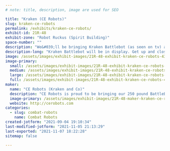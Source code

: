 ```yaml
---
# note: title, description, image are used for SEO

title: "Kraken (CE Robots)"
slug: kraken-ce-robots
permalink: /exhibits/kraken-ce-robots/
exhibit-id: 21R-48
exhibit-zone: "Robot Ruckus (Spirit Building)"
space-number: ""
description: "We&#039;ll be bringing Kraken Battlebot (as seen on tv) along with our small bots"
description-long: "Kraken Battlebot will be in display. Get up and close to everyone&#039;s favorite sea monster. "
image: /assets/images/exhibit-images/21R-48-exhibit-kraken-ce-robots-43-img-20210822-204613-3790-large.jpg
image-primary: 
  small: /assets/images/exhibit-images/21R-48-exhibit-kraken-ce-robots-43-img-20210822-204613-3790-small.jpg
  medium: /assets/images/exhibit-images/21R-48-exhibit-kraken-ce-robots-43-img-20210822-204613-3790-medium.jpg
  large: /assets/images/exhibit-images/21R-48-exhibit-kraken-ce-robots-43-img-20210822-204613-3790-large.jpg
  full: /assets/images/exhibit-images/21R-48-exhibit-kraken-ce-robots-43-img-20210822-204613-3790-full.jpg
maker: 
  name: "CE Robots (Kraken and Co)"
  description: "CE Robots is proud to be bringing our 250 pound BattleBot Kraken along with our small 1 pound combat robots"
  image-primary: /assets/images/exhibit-images/21R-48-maker-kraken-ce-robots-img-20210822-204613-medium.jpg
  website: http://cerobots.com
categories: 
  - slug: combat-robots
    name: Combat Robots
created-jotform: "2021-09-04 19:10:34"
last-modified-jotform: "2021-11-05 21:13:29"
last-exported: "2021-11-07 18:22:28"
sitemap: false

---
```

